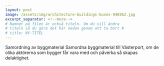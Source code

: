 ```yaml
---
layout: post
image: /assets/img/architecture-buildings-buses-940362.jpg
excerpt_separator: <!--more-->
# Namnet på filen är också titeln. Om du vill ändra
# titeln så du göra det här nedan genom att ta bort #
# title: NY-TITEL
---
```

Samordning av byggmaterial <!--more-->
Samordna byggmaterial till Västerport, om de olika aktörerna som bygger får vara med och påverka så skapas delaktighet.
